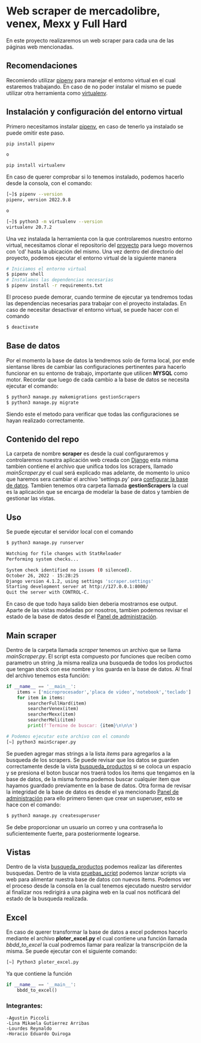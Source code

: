 # Web scraper de mercadolibre, venex, Mexx y Full Hard
En este proyecto realizaremos un web scraper para cada una de las páginas web mencionadas.
## Recomendaciones
Recomiendo utilizar [pipenv](https://pipenv.pypa.io/en/latest/) para manejar el entorno virtual en el cual estaremos trabajando.
En caso de no poder instalar el mismo se puede utilizar otra herramienta como [virtualenv](https://virtualenv.pypa.io/en/latest/installation.html).
## Instalación y configuración del entorno virtual
Primero necesitamos instalar [pipenv](https://pipenv.pypa.io/en/latest/), en caso de tenerlo ya instalado se puede omitir este paso.
```bash
pip install pipenv

o

pip install virtualenv
```
En caso de querer comprobar si lo tenemos instalado, podemos hacerlo desde la consola, con el comando:
```bash
[~]$ pipenv --version
pipenv, version 2022.9.8

o 

[~]$ python3 -m virtualenv --version
virtualenv 20.7.2
```
Una vez instalada la herramienta con la que controlaremos nuestro entorno virtual, necesitamos clonar el repositorio del [proyecto](https://github.com/ispc-programador2022/GPQRR5.git) para luego movernos con 'cd' hasta la ubicación del mismo. Una vez dentro del directorio del proyecto, podemos ejecutar el entorno virtual de la siguiente manera
```bash
# Iniciamos el entorno virtual
$ pipenv shell
# Instalamos las dependencias necesarias
$ pipenv install -r requirements.txt
```
El proceso puede demorar, cuando termine de ejecutar ya tendremos todas las dependencias necesarias para trabajar con el proyecto instaladas.
En caso de necesitar desactivar el entorno virtual, se puede hacer con el comando
```bash
$ deactivate
```
## Base de datos
Por el momento la base de datos la tendremos solo de forma local, por ende sientanse libres de cambiar las configuraciones pertinentes para hacerlo funcionar en su entorno de trabajo, importante que utilicen **MYSQL** como motor.
Recordar que luego de cada cambio a la base de datos se necesita ejecutar el comando:
```bash
$ python3 manage.py makemigrations gestionScrapers
$ python3 manage.py migrate 
```
Siendo este el metodo para verificar que todas las configuraciones se hayan realizado correctamente.
## Contenido del repo
La carpeta de nombre **scraper** es desde la cual configuraremos y controlaremos nuestra aplicación web creada con [Django](https://docs.djangoproject.com/en/4.1/) esta misma tambien contiene el archivo que unifica todos los scrapers, llamado *mainScraper.py* el cual será explicado mas adelante, de momento lo unico que haremos sera cambiar el archivo 'settings.py' para [configurar la base de datos](https://docs.djangoproject.com/en/4.1/ref/databases/#mysql-notes).
Tambien tenemos otra carpeta llamada **gestionScrapers** la cual es la aplicación que se encarga de modelar la base de datos y tambien de gestionar las vistas.
## Uso
Se puede ejecutar el servidor local con el comando
```bash
$ python3 manage.py runserver

Watching for file changes with StatReloader
Performing system checks...

System check identified no issues (0 silenced).
October 26, 2022 - 15:28:25
Django version 4.1.2, using settings 'scraper.settings'
Starting development server at http://127.0.0.1:8000/
Quit the server with CONTROL-C.
```
En caso de que todo haya salido bien deberia mostrarnos ese output.
Aparte de las vistas modeladas por nosotros, tambien podemos revisar el estado de la base de datos desde el [Panel de administración](http://127.0.0.1:8000/admin).
## Main scraper
Dentro de la carpeta llamada *scraper* tenemos un archivo que se llama *mainScraper.py*. El script esta compuesto por funciones que reciben como parametro un string ,la misma realiza una busqueda de todos los productos que tengan stock con ese nombre y los guarda en la base de datos.
Al final del archivo tenemos esta función:
```python
if __name__ == '__main__':
    items = ['microprocesador','placa de video','notebook','teclado']
    for item in items:
        searcherFullHard(item)
        searcherVenex(item)
        searcherMexx(item)
        searcherMeli(item)
        print(f'Termine de buscar: {item}\n\n\n')
```
```bash
# Podemos ejecutar este archivo con el comando
[~] python3 mainScraper.py
```
Se pueden agregar mas strings a la lista *items* para agregarlos a la busqueda de los scrapers.
Se puede revisar que los datos se guarden correctamente desde la vista [busqueda_productos](http://localhost:8000/busqueda_productos/) si se coloca un espacio y se presiona el boton buscar nos traerá todos los items que tengamos en la base de datos, de la misma forma podemos buscar cualquier item que hayamos guardado previamente en la base de datos.
Otra forma de revisar la integridad de la base de datos es desde el ya mencionado [Panel de administración](http://127.0.0.1:8000/admin) para ello primero tienen que crear un superuser, esto se hace con el comando:
```bash
$ python3 manage.py createsuperuser
``` 
Se debe proporcionar un usuario un correo y una contraseña lo suficientemente fuerte, para posteriormente logearse.
## Vistas
Dentro de la vista [busqueda_productos](http://localhost:8000/busqueda_productos/) podemos realizar las diferentes busquedas.
Dentro de la vista [pruebas_script](http://127.0.0.1:8000/pruebas_script/) podemos lanzar scripts via web para alimentar nuestra base de datos con nuevos items. Podemos ver el proceso desde la consola en la cual tenemos ejecutado nuestro servidor al finalizar nos redirigirá a una página web en la cual nos notificará del estado de la busqueda realizada. 
## Excel
En caso de querer transformar la base de datos a excel podemos hacerlo mediante el archivo **ploter_excel.py** el cual contiene una función llamada *bbdd_to_excel* la cual podremos llamar para realizar la transcripción de la misma.
Se puede ejecutar con el siguiente comando:
```bash
[~] Python3 ploter_excel.py
```
Ya que contiene la función
```python
if __name__ == '__main__':
    bbdd_to_excel()
```
### Integrantes:
    -Agustin Piccoli
    -Lina Mikaela Gutierrez Arribas
    -Lourdes Reynaldo
    -Horacio Eduardo Quiroga